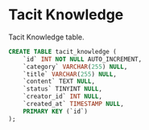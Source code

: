 # Tacit Knowledge
Tacit Knowledge table.

```sql
CREATE TABLE tacit_knowledge (
	`id` INT NOT NULL AUTO_INCREMENT,
    `category` VARCHAR(255) NULL,
    `title` VARCHAR(255) NULL,
	`content` TEXT NULL,
    `status` TINYINT NULL,
    `creator_id` INT NULL,
    `created_at` TIMESTAMP NULL,
	PRIMARY KEY (`id`)
);
```